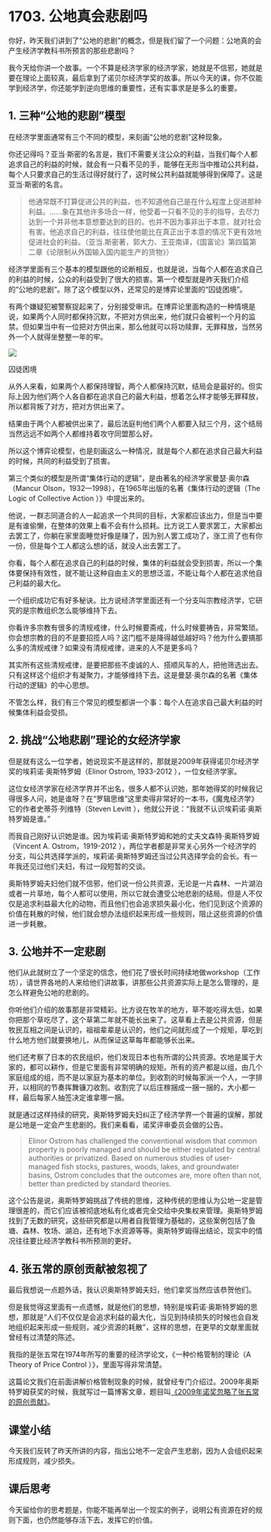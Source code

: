 # 1703. 公地真会悲剧吗
你好，昨天我们讲到了“公地的悲剧”的概念，但是我们留了一个问题：公地真的会产生经济学教科书所预言的那些悲剧吗？

我今天给你讲一个故事。一个不算是经济学家的经济学家，她就是不信邪，她就是要在理论上面较真，最后拿到了诺贝尔经济学奖的故事。所以今天的课，你不仅能学到经济学，你还能学到逆向思维的重要性，还有实事求是是多么的重要。

## 1. 三种“公地的悲剧”模型
在经济学里面通常有三个不同的模型，来刻画“公地的悲剧”这种现象。

你还记得吗？亚当·斯密的名言是，我们不需要关注公众的利益，当我们每个人都追求自己的利益的时候，就会有一只看不见的手，能够在无形当中推动公共利益，每个人只要求自己的生活过得好就行了，这时候公共利益就能够得到保障了。这是亚当·斯密的名言。

> 他通常既不打算促进公共的利益，也不知道他自己是在什么程度上促进那种利益。……象在其他许多场合一样，他受着一只看不见的手的指导，去尽力达到一个并非他本意想要达到的目的。也并不因为事非出于本意，就对社会有害。他追求自己的利益，往往使他能比在真正出于本意的情况下更有效地促进社会的利益。（亚当.斯密著，郭大力、王亚南译，《国富论》第四篇第二章《论限制从外国输入国内能生产的货物》）

经济学里面有三个基本的模型跟他的论断相反，也就是说，当每个人都在追求自己的利益的时候，公众的利益受到了很大的损害。第一个模型就是昨天我们介绍的“公地的悲剧”。除了这个模型以外，还常见的是博弈论里面的“囚徒困境”。

有两个嫌疑犯被警察捉起来了，分别接受审讯。在博弈论里面构造的一种情境是说，如果两个人同时都保持沉默，不把对方供出来，他们就只会被判一个月的监禁。但如果当中有一位把对方供出来，那么他就可以将功赎罪，无罪释放，当然另外一个人就得坐整整一年的牢。
 
 ![](https://raw.githubusercontent.com/dalong0514/selfstudy/master/%E5%9B%BE%E7%89%87%E9%93%BE%E6%8E%A5%E5%BA%93/%E8%96%9B%E5%85%86%E4%B8%B0/1703.jpg)

囚徒困境

从外人来看，如果两个人都保持理智，两个人都保持沉默，结局会是最好的。但实际上因为他们两个人各自都在追求自己的最大利益，想着怎么样才能够无罪释放，所以都背叛了对方，把对方供出来了。

结果由于两个人都被供出来了，最后法庭判他们两个人都要入狱三个月，这个结局当然远远不如两个人都维持着攻守同盟那么好。

所以这个博弈论模型，也是刻画这么一种情况，就是每个人都在追求自己最大利益的时候，共同的利益受到了损害。

第三个类似的模型是所谓“集体行动的逻辑”，是由著名的经济学家曼瑟·奥尔森（Mancur Olson，1932—1998），在1965年出版的名著《集体行动的逻辑（The Logic of Collective Action ）》中提出来的。

他说，一群志同道合的人一起追求一个共同的目标，大家都应该出力，但是当中要是有谁偷懒，在整体的效果上看不会有什么损耗。比方说工人要求罢工，大家都出去罢工了，你躺在家里面睡觉好像是赚了，因为别人罢工成功了，涨工资了也有你一份，但是每个工人都这么想的话，就没人出去罢工了。

你看，每个人都在追求自己的利益的时候，集体的利益就会受到损害，所以一个集体要保持有效性，就不能让这种自由主义的思想泛滥，不能让每个人都在追求他自己利益的最大化。

一个组织成功它有好多秘诀。比方说经济学里面还有一个分支叫宗教经济学，它研究的是宗教组织怎么能够维持下去。

你看许多宗教有很多的清规戒律，什么时候要斋戒，什么时候要祷告，非常繁琐。你会想宗教的目的不是要招揽人吗？这门槛不是降得越低越好吗？他为什么要搞那么多的清规戒律？如果没有清规戒律，进来的人不是更多吗？

其实所有这些清规戒律，是要把那些不虔诚的人、搭顺风车的人，把他筛选出去。只有这样这个组织才有凝聚力，才能够维持下去。这是曼瑟·奥尔森的名著《集体行动的逻辑》的中心思想。

不管怎么样，我们有三个常见的模型都讲一个事：每个人在追求自己最大利益的时候集体利益会受损。

## 2. 挑战“公地悲剧”理论的女经济学家
但是就有这么一位学者，她说现实不是这样的，那就是2009年获得诺贝尔经济学奖的埃莉诺·奥斯特罗姆（Elinor Ostrom, 1933-2012 ），一位女经济学家。
 
这位女经济学家在经济学界并不出名，很多人都不认识她，那年她得奖的时候我记得很多人问，她是谁呀？在“罗辑思维”这里卖得非常好的一本书，《魔鬼经济学》它的作者史蒂芬·列维特（Steven Levitt ），他就公开说：“我就不认识埃莉诺·奥斯特罗姆是谁。”

而我自己刚好认识她是谁。因为埃莉诺·奥斯特罗姆和她的丈夫文森特·奥斯特罗姆（Vincent A. Ostrom，1919-2012 ），两位学者都是非常关心另外一个经济学的分支，叫公共选择学派的，埃莉诺·奥斯特罗姆还当过公共选择学会的会长。有一年我还见过他们夫妇，有过一段短暂的交谈。

奥斯特罗姆夫妇他们就不信邪，他们说一份公共资源，无论是一片森林、一片湖泊或者一片草地，每个人都可以使用，所以它就会遭受公地悲剧的结局。但是人不仅仅是追求利益最大化的动物，而且他们也会追求损失最小化，他们见到这个资源的价值在耗散的时候，他们就会想办法组织起来形成一些规则，阻止这些资源的价值进一步耗散。

## 3. 公地并不一定悲剧
他们从此就树立了一个坚定的信念，他们花了很长时间持续地做workshop（工作坊），请世界各地的人来给他们讲故事，讲那些公共资源实际上是怎么管理的，是怎么样避免公地的悲剧的。

你听他们介绍的故事那是非常精彩。比方说在牧羊的地方，草不能吃得太低，如果你把那个草吃尽了，这个草第二年就不能长出来了。这草看上去是公共资源，但是牧民互相之间是认识的，祖祖辈辈是认识的，他们之间就形成了一个规矩，草吃到什么地方他们就要换地儿，从而保证这草每年都能够长出来。

他们还考察了日本的农民组织，他们发现日本也有所谓的公共资源。农地是属于大家的，都可以耕作，但是它里面有非常明确的规矩。所有的资产都是以组，由几个家庭组成的组，而不是以家庭为基本的单位。到收割的时候每家派一个人，一字排开，以相同的节奏挥舞镰刀收割。收割完了以后庄稼捆成一捆一捆的，大小都一样，最后每家人抽签决定谁拿哪一捆。

就是通过这样持续的研究，奥斯特罗姆夫妇纠正了经济学界一个普遍的误解，那就是公地是一定会产生悲剧的。我们来看看，诺奖评审委员会做的公告。

> Elinor Ostrom has challenged the conventional wisdom that common property is poorly managed and should be either regulated by central authorities or privatized. Based on numerous studies of user-managed fish stocks, pastures, woods, lakes, and groundwater basins, Ostrom concludes that the outcomes are, more often than not, better than predicted by standard theories.

这个公告是说，奥斯特罗姆挑战了传统的思维，这种传统的思维认为公地一定是管理很差的，而它们应该被彻底地私有化或者完全交给中央集权来管理。奥斯特罗姆找到了无数的研究，这些研究都是以用者自我管理为基础的，这些案例包括了鱼塘、森林、牧场、湖泊，还有地下水资源等等。奥斯特罗姆得出结论，现实中的情况往往要比经济学教科书所预测的更好。

## 4. 张五常的原创贡献被忽视了
最后我想说一点题外话，我认识奥斯特罗姆夫妇，他们拿奖当然应该恭贺他们。

但是我觉得这里面有一点遗憾，就是他们的思想，特别是埃莉诺·奥斯特罗姆的思想，那就是“人们不仅仅是会追求利益的最大化，当见到持续损失的时候也会自发地组织起来形成一些规则，减少资源的耗散”，这样的思想，在更早的文献里面就曾经有过清楚的陈述。

我指的是张五常在1974年所写的重要的经济学论文，《一种价格管制的理论（A Theory of Price Control ）》，里面写得非常清楚。

这篇论文我们在前面讲解价格管制现象的时候，就曾经专门介绍过。2009年奥斯特罗姆获奖的时候，我就写过一篇博客文章，题目叫[《2009年诺奖忽略了张五常的原创贡献》](http://xuezhaofeng.com/blog/?p=945)。

## 课堂小结
今天我们反转了昨天所讲的内容，指出公地不一定会产生悲剧，因为人会组织起来形成规则，减少损失。 
## 课后思考
今天留给你的思考题是，你能不能再举出一个现实的例子，说明公有资源在好的规则下面，也仍然能够存活下去，发挥它的价值。